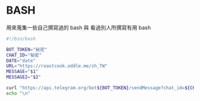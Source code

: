 # BASH

用來蒐集一些自己撰寫過的 bash 與 看過別人所撰寫有用 bash 

``` input.sh $1 $2
#!/bin/bash

BOT_TOKEN="秘密"
CHAT_ID="秘密"
DATE="date"
URL="https://roastcook.oddle.me/zh_TW"
MESSAGE="$1"
MESSAGE2="$2"

curl "https://api.telegram.org/bot${BOT_TOKEN}/sendMessage?chat_id=${CHAT_ID}&text=${MESSAGE} , ${MESSAGE2}"
echo "\n"
```
